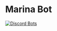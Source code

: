 # Marina Bot
[![Discord Bots](https://top.gg/api/widget/580901187931603004.svg)](https://top.gg/bot/580901187931603004)
